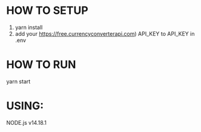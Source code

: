 # HOW TO SETUP
1. yarn install
2. add your https://free.currencyconverterapi.com) API_KEY to API_KEY in .env

# HOW TO RUN
yarn start

# USING:
NODE.js v14.18.1
